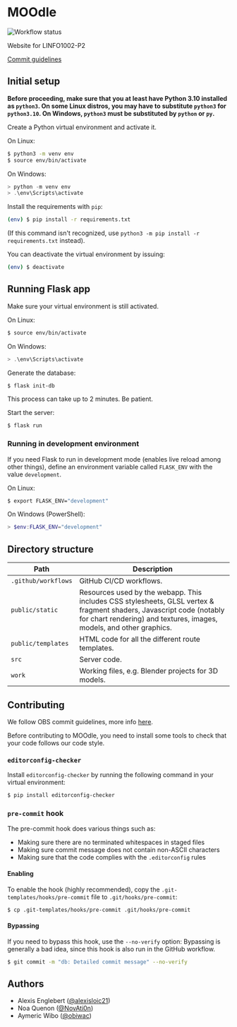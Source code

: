 # MOOdle

![Workflow status](https://github.com/NovAti0n/Statify/actions/workflows/main.yml/badge.svg)

Website for LINFO1002-P2

[Commit guidelines](https://github.com/obsproject/obs-studio/blob/master/CONTRIBUTING.rst#commit-guidelines)

## Initial setup

**Before proceeding, make sure that you at least have Python 3.10 installed as `python3`. On some Linux distros, you may have to substitute `python3` for `python3.10`. On Windows, `python3` must be substituted by `python` or `py`.**

Create a Python virtual environment and activate it.

On Linux:

```sh
$ python3 -m venv env
$ source env/bin/activate
```

On Windows:

```powershell
> python -m venv env
> .\env\Scripts\activate
```

Install the requirements with `pip`:

```sh
(env) $ pip install -r requirements.txt
```

(If this command isn't recognized, use `python3 -m pip install -r requirements.txt` instead).

You can deactivate the virtual environment by issuing:

```sh
(env) $ deactivate
```

## Running Flask app

Make sure your virtual environment is still activated.

On Linux:

```sh
$ source env/bin/activate
```

On Windows:

```powershell
> .\env\Scripts\activate
```

Generate the database:

```sh
$ flask init-db
```

This process can take up to 2 minutes. Be patient.

Start the server:

```sh
$ flask run
```

### Running in development environment

If you need Flask to run in development mode (enables live reload among other things), define an environment variable called `FLASK_ENV` with the value `development`.

On Linux:

```sh
$ export FLASK_ENV="development"
```

On Windows (PowerShell):

```powershell
> $env:FLASK_ENV="development"
```

## Directory structure

|Path|Description|
|-|-|
|`.github/workflows`|GitHub CI/CD workflows.|
|`public/static`|Resources used by the webapp. This includes CSS stylesheets, GLSL vertex & fragment shaders, Javascript code (notably for chart rendering) and textures, images, models, and other graphics.|
|`public/templates`|HTML code for all the different route templates.|
|`src`|Server code.|
|`work`|Working files, e.g. Blender projects for 3D models.|

## Contributing

We follow OBS commit guidelines, more info [here](https://github.com/obsproject/obs-studio/blob/master/CONTRIBUTING.rst#commit-guidelines).

Before contributing to MOOdle, you need to install some tools to check that your code follows our code style.

### `editorconfig-checker`

Install `editorconfig-checker` by running the following command in your virtual environment:

```sh
$ pip install editorconfig-checker
```

### `pre-commit` hook

The pre-commit hook does various things such as:

-   Making sure there are no terminated whitespaces in staged files
-   Making sure commit message does not contain non-ASCII characters
-   Making sure that the code complies with the `.editorconfig` rules

#### Enabling

To enable the hook (highly recommended), copy the `.git-templates/hooks/pre-commit` file to `.git/hooks/pre-commit`:

```sh
$ cp .git-templates/hooks/pre-commit .git/hooks/pre-commit
```

#### Bypassing

If you need to bypass this hook, use the `--no-verify` option:
Bypassing is generally a bad idea, since this hook is also run in the GitHub workflow.

```sh
$ git commit -m "db: Detailed commit message" --no-verify
```

## Authors
 - Alexis Englebert ([@alexisloic21](https://github.com/alexisloic21))
 - Noa Quenon ([@NovAti0n](https://github.com/NovAti0n))
 - Aymeric Wibo ([@obiwac](https://github.com/obiwac))

